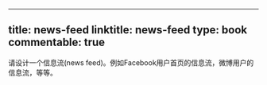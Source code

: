 
---
title: news-feed
linktitle: news-feed
type: book
commentable: true
---

请设计一个信息流(news feed)。例如Facebook用户首页的信息流，微博用户的信息流，等等。

    